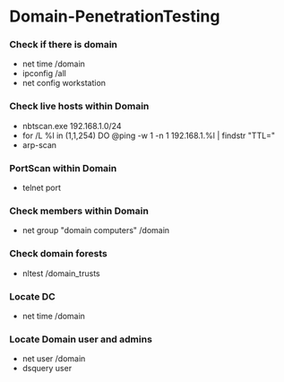 # Domain-PenetrationTesting
### Check if there is domain
* net time /domain
* ipconfig /all
* net config workstation

### Check live hosts within Domain
* nbtscan.exe 192.168.1.0/24
* for /L %l in (1,1,254) DO @ping -w 1 -n 1 192.168.1.%l | findstr "TTL="
* arp-scan

### PortScan within Domain
* telnet port 

### Check members within Domain
* net group "domain computers" /domain

### Check domain forests
* nltest /domain_trusts

### Locate DC
* net time /domain

### Locate Domain user and admins
* net user /domain
* dsquery user
